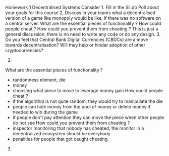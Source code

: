 Homework 1
Decentralised Systems
    Consider
    1. Fill in the Sli.do Poll about your goals for this course
    2. Discuss in your teams what a decentralised version of a game like monopoly would be like, if
    there was no software on a central server.
    What are the essential pieces of functionality ?
    How could people cheat ?
    How could you prevent them from cheating ?
    This is just a general discussion, there is no need to write any code or do any design.
    3. Do you feel that Central Bank Digital Currencies (CBDCs) are a move towards
    decentralisation? Will they help or hinder adoption of other cryptocurrencies?

2.
What are the essential pieces of functionality ?
- randomness element, die
- money
- choosing what piece to move to leverage money gain
How could people cheat ?
- if the algorithm is not quite random, they would try to manipulate the die
- people can hide money from the pool of money or delete money if needed to win during the game
- if people don't pay attention they can move the piece when other people do not see
How could you prevent them from cheating ?
- inspector monitoring that nobody has cheated, the monitor in a decentralized ecosystem should be 
everybody
- penalities for people that got caught cheating
3. 